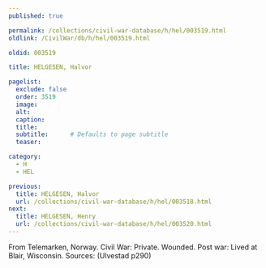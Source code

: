 ```yaml
---
published: true

permalink: /collections/civil-war-database/h/hel/003519.html
oldlink: /CivilWar/db/h/hel/003519.html

oldid: 003519

title: HELGESEN, Halvor

pagelist:
  exclude: false
  order: 3519
  image: 
  alt:
  caption:
  title:
  subtitle:      # Defaults to page subtitle
  teaser:

category: 
  - H 
  - HEL

previous:
  title: HELGESEN, Halvor
  url: /collections/civil-war-database/h/hel/003518.html  
next:
  title: HELGESEN, Henry
  url: /collections/civil-war-database/h/hel/003520.html   
---
```

From Telemarken, Norway. Civil War: Private. Wounded. Post war: Lived at Blair, Wisconsin. Sources: (Ulvestad p290)